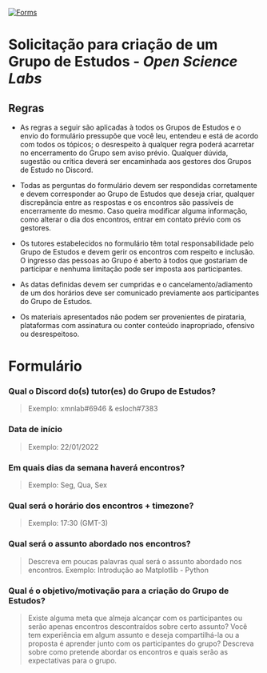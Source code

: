 [![Forms](https://www.muz.ifsuldeminas.edu.br/images/2019/02/oficina_google/1.png)](https://docs.google.com/forms/d/e/1FAIpQLSdfd1ZzbPKmZ0aWaAnfnvY9aW2iXkz1pTzyvuOm1gcKczwafQ/viewform?usp=sf_link)

# Solicitação para criação de um Grupo de Estudos - _Open Science Labs_

## **Regras**

- As regras a seguir são aplicadas à todos os Grupos de Estudos e o envio do formulário pressupõe que você leu, entendeu e está de acordo com todos os tópicos; o desrespeito à qualquer regra poderá acarretar no encerramento do Grupo sem aviso prévio. Qualquer dúvida, sugestão ou crítica deverá ser encaminhada aos gestores dos Grupos de Estudo no Discord.

- Todas as perguntas do formulário devem ser respondidas corretamente e devem corresponder ao Grupo de Estudos que deseja criar, qualquer discrepância entre as respostas e os encontros são passíveis de encerramente do mesmo. Caso queira modificar alguma informação, como alterar o dia dos encontros, entrar em contato prévio com os gestores.

- Os tutores estabelecidos no formulário têm total responsabilidade pelo Grupo de Estudos e devem gerir os encontros com respeito e inclusão. O ingresso das pessoas ao Grupo é aberto à todos que gostariam de participar e nenhuma limitação pode ser imposta aos participantes.

- As datas definidas devem ser cumpridas e o cancelamento/adiamento de um dos horários deve ser comunicado previamente aos participantes do Grupo de Estudos.

- Os materiais apresentados não podem ser provenientes de pirataria, plataformas com assinatura ou conter conteúdo inapropriado, ofensivo ou desrespeitoso.

# **Formulário**

### Qual o Discord do(s) tutor(es) do Grupo de Estudos?
> Exemplo: xmnlab#6946 & esloch#7383

### Data de início
> Exemplo: 22/01/2022

### Em quais dias da semana haverá encontros?
> Exemplo: Seg, Qua, Sex

### Qual será o horário dos encontros + timezone?
> Exemplo: 17:30 (GMT-3)

### Qual será o assunto abordado nos encontros?
> Descreva em poucas palavras qual será o assunto abordado nos encontros.
> Exemplo: Introdução ao Matplotlib - Python

### Qual é o objetivo/motivação para a criação do Grupo de Estudos?
> Existe alguma meta que almeja alcançar com os participantes ou serão apenas encontros descontraídos sobre certo assunto? 
> Você tem experiência em algum assunto e deseja compartilhá-la ou a proposta é aprender junto com os participantes do grupo?
> Descreva sobre como pretende abordar os encontros e quais serão as expectativas para o grupo.
